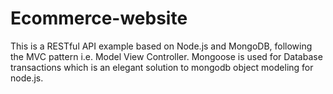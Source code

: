 # Ecommerce-website
This is a RESTful API example based on Node.js and MongoDB, following the MVC pattern i.e. Model View Controller.  Mongoose is used for Database transactions which is an elegant solution to mongodb object modeling for node.js.
